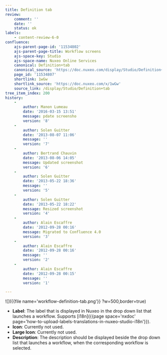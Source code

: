 ```yaml
---
title: Definition tab
review:
    comment: ''
    date: ''
    status: ok
labels:
    - content-review-6-0
confluence:
    ajs-parent-page-id: '11534802'
    ajs-parent-page-title: Workflow screens
    ajs-space-key: Studio
    ajs-space-name: Nuxeo Online Services
    canonical: Definition+tab
    canonical_source: 'https://doc.nuxeo.com/display/Studio/Definition+tab'
    page_id: '11534807'
    shortlink: 1wGw
    shortlink_source: 'https://doc.nuxeo.com/x/1wGw'
    source_link: /display/Studio/Definition+tab
tree_item_index: 200
history:
    -
        author: Manon Lumeau
        date: '2016-03-15 13:51'
        message: pdate screensho
        version: '8'
    -
        author: Solen Guitter
        date: '2013-08-07 11:06'
        message: ''
        version: '7'
    -
        author: Bertrand Chauvin
        date: '2013-08-06 14:05'
        message: Updated screenshot
        version: '6'
    -
        author: Solen Guitter
        date: '2013-05-22 18:36'
        message: ''
        version: '5'
    -
        author: Solen Guitter
        date: '2013-05-22 18:22'
        message: Resized screenshot
        version: '4'
    -
        author: Alain Escaffre
        date: '2012-09-28 00:16'
        message: Migrated to Confluence 4.0
        version: '3'
    -
        author: Alain Escaffre
        date: '2012-09-28 00:16'
        message: ''
        version: '2'
    -
        author: Alain Escaffre
        date: '2012-09-28 00:15'
        message: ''
        version: '1'

---
```

![]({{file name='workflow-definition-tab.png'}} ?w=500,border=true)

*   **Label**: The label that is displayed in Nuxeo in the drop down list that launches a workflow. Supports [i18n]({{page space='nxdoc' page='how-to-upload-labels-translations-in-nuxeo-studio-i18n'}}).
*   **Icon**: Currently not used.
*   **Large Icon**: Currently not used.
*   **Description**: The description should be displayed beside the drop down list that launches a workflow, when the corresponding workflow is selected.
